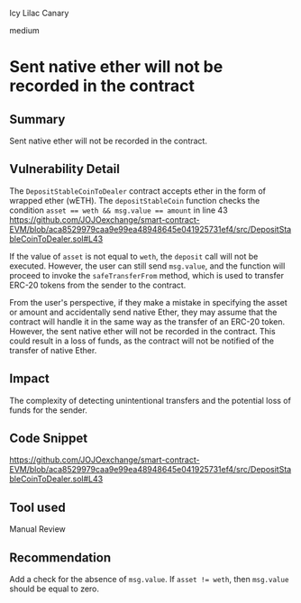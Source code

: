 Icy Lilac Canary

medium

# Sent native ether will not be recorded in the contract

## Summary
Sent native ether will not be recorded in the contract. 

## Vulnerability Detail
The `DepositStableCoinToDealer` contract accepts ether in the form of wrapped ether (wETH). The `depositStableCoin` function checks the condition `asset == weth && msg.value == amount` in line 43 https://github.com/JOJOexchange/smart-contract-EVM/blob/aca8529979caa9e99ea48948645e041925731ef4/src/DepositStableCoinToDealer.sol#L43 

If the value of `asset` is not equal to `weth`, the `deposit` call will not be executed. However, the user can still send `msg.value`, and the function will proceed to invoke the `safeTransferFrom` method, which is used to transfer ERC-20 tokens from the sender to the contract.

From the user's perspective, if they make a mistake in specifying the asset or amount and accidentally send native Ether, they may assume that the contract will handle it in the same way as the transfer of an ERC-20 token. However, the sent native ether will not be recorded in the contract. This could result in a loss of funds, as the contract will not be notified of the transfer of native Ether.

## Impact
The complexity of detecting unintentional transfers and the potential loss of funds for the sender. 

## Code Snippet
https://github.com/JOJOexchange/smart-contract-EVM/blob/aca8529979caa9e99ea48948645e041925731ef4/src/DepositStableCoinToDealer.sol#L43 

## Tool used
Manual Review

## Recommendation
Add a check for the absence of `msg.value`. If `asset != weth`, then `msg.value` should be equal to zero. 
